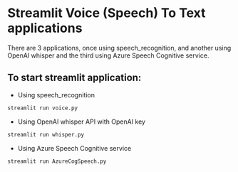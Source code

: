 # Streamlit Voice (Speech) To Text applications
There are 3 applications, once using speech_recognition, and another using OpenAI whisper and the third using Azure Speech Cognitive service.

## To start streamlit application:
- Using speech_recognition
```bash
streamlit run voice.py
```

- Using OpenAI whisper API with OpenAI key
```bash
streamlit run whisper.py
```

- Using Azure Speech Cognitive service
```bash
streamlit run AzureCogSpeech.py
```
